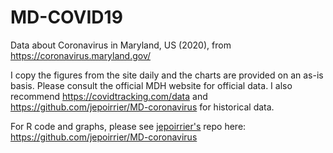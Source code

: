 # MD-COVID19
Data about Coronavirus in Maryland, US (2020), from https://coronavirus.maryland.gov/

I copy the figures from the site daily and the charts are provided on an as-is basis. Please consult the official MDH website for official data. I also recommend https://covidtracking.com/data and https://github.com/jepoirrier/MD-coronavirus for historical data. 

For R code and graphs, please see <a href="https://twitter.com/jepoirrier">jepoirrier's</a> repo here: https://github.com/jepoirrier/MD-coronavirus 
